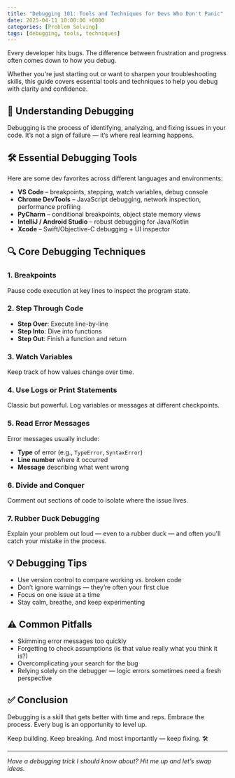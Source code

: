 ```yaml
---
title: "Debugging 101: Tools and Techniques for Devs Who Don't Panic"
date: 2025-04-11 10:00:00 +0000
categories: [Problem Solving]
tags: [debugging, tools, techniques]
---
```


Every developer hits bugs. The difference between frustration and progress often comes down to how you debug.

Whether you're just starting out or want to sharpen your troubleshooting skills, this guide covers essential tools and techniques to help you debug with clarity and confidence.

## 🐞 Understanding Debugging

Debugging is the process of identifying, analyzing, and fixing issues in your code. It’s not a sign of failure — it’s where real learning happens.

## 🛠️ Essential Debugging Tools

Here are some dev favorites across different languages and environments:

- **VS Code** – breakpoints, stepping, watch variables, debug console
- **Chrome DevTools** – JavaScript debugging, network inspection, performance profiling
- **PyCharm** – conditional breakpoints, object state memory views
- **IntelliJ / Android Studio** – robust debugging for Java/Kotlin
- **Xcode** – Swift/Objective-C debugging + UI inspector

## 🔍 Core Debugging Techniques

### 1. Breakpoints
Pause code execution at key lines to inspect the program state.

### 2. Step Through Code
- **Step Over**: Execute line-by-line
- **Step Into**: Dive into functions
- **Step Out**: Finish a function and return

### 3. Watch Variables
Keep track of how values change over time.

### 4. Use Logs or Print Statements
Classic but powerful. Log variables or messages at different checkpoints.

### 5. Read Error Messages
Error messages usually include:
- **Type** of error (e.g., `TypeError`, `SyntaxError`)
- **Line number** where it occurred
- **Message** describing what went wrong

### 6. Divide and Conquer
Comment out sections of code to isolate where the issue lives.

### 7. Rubber Duck Debugging
Explain your problem out loud — even to a rubber duck — and often you'll catch your mistake in the process.

## 💡 Debugging Tips

- Use version control to compare working vs. broken code
- Don’t ignore warnings — they’re often your first clue
- Focus on one issue at a time
- Stay calm, breathe, and keep experimenting

## ⚠️ Common Pitfalls

- Skimming error messages too quickly
- Forgetting to check assumptions (is that value really what you think it is?)
- Overcomplicating your search for the bug
- Relying solely on the debugger — logic errors sometimes need a fresh perspective

## ✅ Conclusion

Debugging is a skill that gets better with time and reps. Embrace the process. Every bug is an opportunity to level up.

Keep building. Keep breaking. And most importantly — keep fixing. 🛠️

---

*Have a debugging trick I should know about? Hit me up and let’s swap ideas.*
